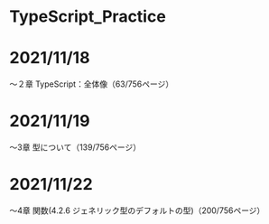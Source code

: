 # TypeScript_Practice

# 2021/11/18
〜２章 TypeScript：全体像（63/756ページ）

# 2021/11/19
〜3章 型について（139/756ページ）

# 2021/11/22
〜4章 関数(4.2.6 ジェネリック型のデフォルトの型)（200/756ページ）
